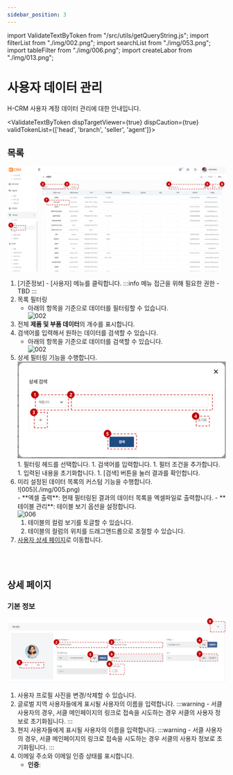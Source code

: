 ```yaml
---
sidebar_position: 3
---
```


import ValidateTextByToken from "/src/utils/getQueryString.js";
import filterList from "./img/002.png";
import searchList from "./img/053.png";
import tableFilter from "./img/006.png";
import createLabor from "./img/013.png";

# 사용자 데이터 관리

H-CRM 사용자 계정 데이터 관리에 대한 안내입니다.

<ValidateTextByToken dispTargetViewer={true} dispCaution={true} validTokenList={['head', 'branch', 'seller', 'agent']}>

## 목록

![052](./img/052.png)

1. [기준정보] - [사용자] 메뉴를 클릭합니다.
    :::info 메뉴 접근을 위해 필요한 권한
        - TBD
    :::
1. 목록 필터링
    - 아래의 항목을 기준으로 데이터를 필터링할 수 있습니다.
        <div><img src={filterList} width="210px" alt="002" /></div>
1. 전체 **제품 및 부품 데이터**의 개수를 표시합니다.
1. 검색어를 입력해서 원하는 데이터를 검색할 수 있습니다.
    - 아래의 항목을 기준으로 데이터를 검색할 수 있습니다.
        <div><img src={searchList} width="120px" alt="002" /></div>
1. 상세 필터링 기능을 수행합니다.
        <div>![004](./img/004.png)</div>
        1. 필터링 헤드를 선택합니다.
        1. 검색어를 입력합니다.
        1. 필터 조건을 추가합니다.
        1. 입력된 내용을 초기화합니다.
        1. [검색] 버튼을 눌러 결과를 확인합니다.
1. 미리 설정된 데이터 목록의 커스텀 기능을 수행합니다.
    <div>![005](./img/005.png)</div>
    - **엑셀 출력**: 현재 필터링된 결과의 데이터 목록을 엑셀파일로 출력합니다.
    - **테이블 관리**: 테이블 보기 옵션을 설정합니다.
        <div><img src={tableFilter} width="400px" alt="006" /></div>
        <ol style={{listStyleType:"number"}}>
            <li>테이블의 컬럼 보기를 토글할 수 있습니다.</li>
            <li>테이블의 컬럼의 위치를 드래그앤드롭으로 조절할 수 있습니다.</li>
        </ol>
1. [사용자 상세 페이지](#상세-페이지)로 이동합니다.

<br/>
<br/>

## 상세 페이지

### 기본 정보

![054](./img/054.png)

1. 사용자 프로필 사진을 변경/삭제할 수 있습니다.
2. 글로벌 지역 사용자들에게 표시될 사용자의 이름을 입력합니다.
    :::warning
        - 서클 사용자의 경우, 서클 메인페이지의 링크로 접속을 시도하는 경우 서클의 사용자 정보로 초기화됩니다.
    :::
3. 현지 사용자들에게 표시될 사용자의 이름을 입력합니다.
    :::warning
        - 서클 사용자의 경우, 서클 메인페이지의 링크로 접속을 시도하는 경우 서클의 사용자 정보로 초기화됩니다.
    :::
4. 이메일 주소와 이메일 인증 상태를 표시합니다.
    - **인증**: 

</ValidateTextByToken>